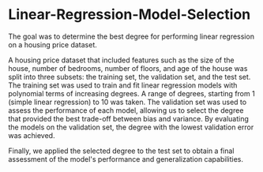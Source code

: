 # Linear-Regression-Model-Selection
The goal was to determine the best degree for performing linear regression on a housing price dataset.

A housing price dataset that included features such as the size of the house, number of bedrooms, number of floors, and age of the house was split into three subsets: the training set, the validation set, and the test set.
The training set was used to train and fit linear regression models with polynomial terms of increasing degrees. A range of degrees, starting from 1 (simple linear regression) to 10 was taken. The validation set was used to assess the performance of each model, allowing us to select the degree that provided the best trade-off between bias and variance. By evaluating the models on the validation set, the degree with the lowest validation error was achieved. 

Finally, we applied the selected degree to the test set to obtain a final assessment of the model's performance and generalization capabilities.

